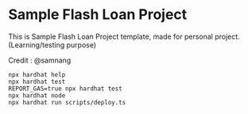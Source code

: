 # Sample Flash Loan Project

This is Sample Flash Loan Project template, made for personal project. (Learning/testing purpose)
 
Credit : @samnang

```shell
npx hardhat help
npx hardhat test
REPORT_GAS=true npx hardhat test
npx hardhat node
npx hardhat run scripts/deploy.ts
```

